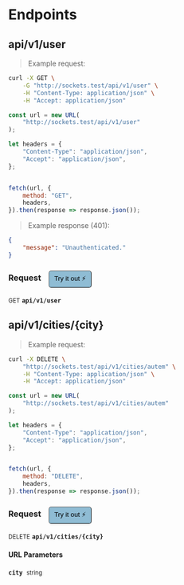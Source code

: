 # Endpoints


## api/v1/user




> Example request:

```bash
curl -X GET \
    -G "http://sockets.test/api/v1/user" \
    -H "Content-Type: application/json" \
    -H "Accept: application/json"
```

```javascript
const url = new URL(
    "http://sockets.test/api/v1/user"
);

let headers = {
    "Content-Type": "application/json",
    "Accept": "application/json",
};


fetch(url, {
    method: "GET",
    headers,
}).then(response => response.json());
```


> Example response (401):

```json
{
    "message": "Unauthenticated."
}
```
<div id="execution-results-GETapi-v1-user" hidden>
    <blockquote>Received response<span id="execution-response-status-GETapi-v1-user"></span>:</blockquote>
    <pre class="json"><code id="execution-response-content-GETapi-v1-user"></code></pre>
</div>
<div id="execution-error-GETapi-v1-user" hidden>
    <blockquote>Request failed with error:</blockquote>
    <pre><code id="execution-error-message-GETapi-v1-user"></code></pre>
</div>
<form id="form-GETapi-v1-user" data-method="GET" data-path="api/v1/user" data-authed="0" data-hasfiles="0" data-headers='{"Content-Type":"application\/json","Accept":"application\/json"}' onsubmit="event.preventDefault(); executeTryOut('GETapi-v1-user', this);">
<h3>
    Request&nbsp;&nbsp;&nbsp;
        <button type="button" style="background-color: #8fbcd4; padding: 5px 10px; border-radius: 5px; border-width: thin;" id="btn-tryout-GETapi-v1-user" onclick="tryItOut('GETapi-v1-user');">Try it out ⚡</button>
    <button type="button" style="background-color: #c97a7e; padding: 5px 10px; border-radius: 5px; border-width: thin;" id="btn-canceltryout-GETapi-v1-user" onclick="cancelTryOut('GETapi-v1-user');" hidden>Cancel</button>&nbsp;&nbsp;
    <button type="submit" style="background-color: #6ac174; padding: 5px 10px; border-radius: 5px; border-width: thin;" id="btn-executetryout-GETapi-v1-user" hidden>Send Request 💥</button>
    </h3>
<p>
<small class="badge badge-green">GET</small>
 <b><code>api/v1/user</code></b>
</p>
</form>


## api/v1/cities/{city}




> Example request:

```bash
curl -X DELETE \
    "http://sockets.test/api/v1/cities/autem" \
    -H "Content-Type: application/json" \
    -H "Accept: application/json"
```

```javascript
const url = new URL(
    "http://sockets.test/api/v1/cities/autem"
);

let headers = {
    "Content-Type": "application/json",
    "Accept": "application/json",
};


fetch(url, {
    method: "DELETE",
    headers,
}).then(response => response.json());
```


<div id="execution-results-DELETEapi-v1-cities--city-" hidden>
    <blockquote>Received response<span id="execution-response-status-DELETEapi-v1-cities--city-"></span>:</blockquote>
    <pre class="json"><code id="execution-response-content-DELETEapi-v1-cities--city-"></code></pre>
</div>
<div id="execution-error-DELETEapi-v1-cities--city-" hidden>
    <blockquote>Request failed with error:</blockquote>
    <pre><code id="execution-error-message-DELETEapi-v1-cities--city-"></code></pre>
</div>
<form id="form-DELETEapi-v1-cities--city-" data-method="DELETE" data-path="api/v1/cities/{city}" data-authed="0" data-hasfiles="0" data-headers='{"Content-Type":"application\/json","Accept":"application\/json"}' onsubmit="event.preventDefault(); executeTryOut('DELETEapi-v1-cities--city-', this);">
<h3>
    Request&nbsp;&nbsp;&nbsp;
        <button type="button" style="background-color: #8fbcd4; padding: 5px 10px; border-radius: 5px; border-width: thin;" id="btn-tryout-DELETEapi-v1-cities--city-" onclick="tryItOut('DELETEapi-v1-cities--city-');">Try it out ⚡</button>
    <button type="button" style="background-color: #c97a7e; padding: 5px 10px; border-radius: 5px; border-width: thin;" id="btn-canceltryout-DELETEapi-v1-cities--city-" onclick="cancelTryOut('DELETEapi-v1-cities--city-');" hidden>Cancel</button>&nbsp;&nbsp;
    <button type="submit" style="background-color: #6ac174; padding: 5px 10px; border-radius: 5px; border-width: thin;" id="btn-executetryout-DELETEapi-v1-cities--city-" hidden>Send Request 💥</button>
    </h3>
<p>
<small class="badge badge-red">DELETE</small>
 <b><code>api/v1/cities/{city}</code></b>
</p>
<h4 class="fancy-heading-panel"><b>URL Parameters</b></h4>
<p>
<b><code>city</code></b>&nbsp;&nbsp;<small>string</small>  &nbsp;
<input type="text" name="city" data-endpoint="DELETEapi-v1-cities--city-" data-component="url" required  hidden>
<br>

</p>
</form>



